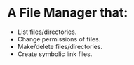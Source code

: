 # A File Manager that:
- List files/directories.  
- Change permissions of files.  
- Make/delete files/directories.  
- Create symbolic link files. 
